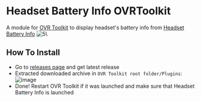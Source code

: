 # Headset Battery Info OVRToolkit

A module for [OVR Toolkit](https://store.steampowered.com/app/1068820/OVR_Toolkit/) to display headset's battery info from [Headset Battery Info](https://github.com/DangerKiddy/Headset-Battery-Info)
![5](https://github.com/DangerKiddy/Headset-Battery-Info-OVRToolkit/assets/42438297/c9045a91-7e2b-4758-a618-3c07fd5f552c)\

## How To Install
- Go to [releases page](https://github.com/DangerKiddy/Headset-Battery-Info-OVRToolkit/releases) and get latest release
- Extracted downloaded archive in `OVR Toolkit root folder/Plugins`: ![image](https://github.com/DangerKiddy/Headset-Battery-Info-OVRToolkit/assets/42438297/cca29c3d-d5e8-4452-bce4-9007a0cf9f32)
- Done! Restart OVR Toolkit if it was launched and make sure that Headset Battery Info is launched
